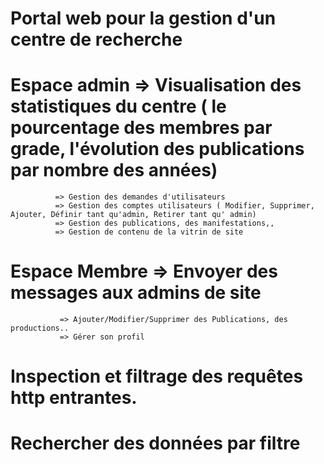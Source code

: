 # Portal web pour la gestion d'un centre de recherche
# Espace admin => Visualisation des statistiques du centre ( le pourcentage des membres par grade, l'évolution des publications par nombre des années)
              => Gestion des demandes d'utilisateurs
              => Gestion des comptes utilisateurs ( Modifier, Supprimer, Ajouter, Définir tant qu'admin, Retirer tant qu' admin) 
              => Gestion des publications, des manifestations,, 
              => Gestion de contenu de la vitrin de site 
# Espace Membre => Envoyer des messages aux admins de site 
               => Ajouter/Modifier/Supprimer des Publications, des productions..
               => Gérer son profil
# Inspection et filtrage des requêtes http entrantes.
# Rechercher des données par filtre
